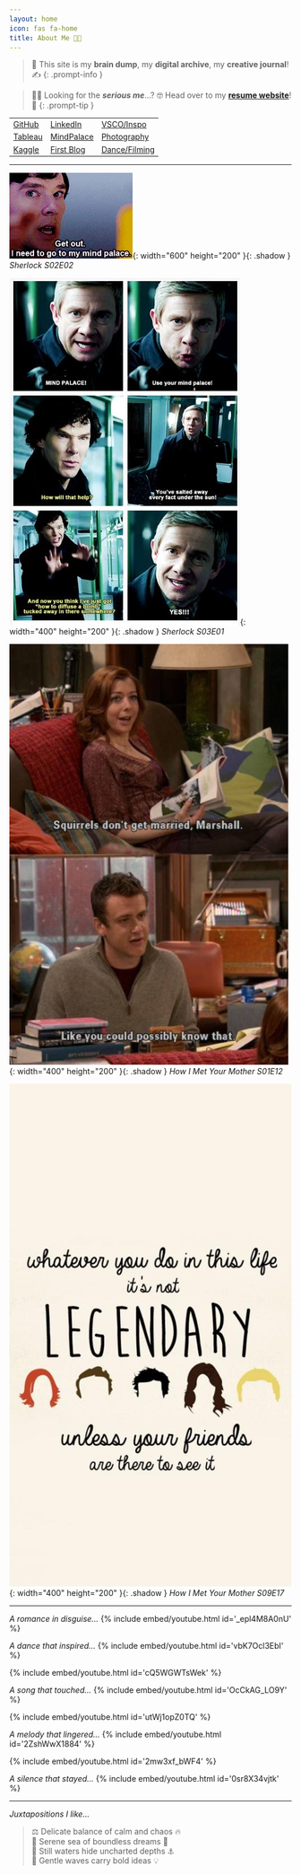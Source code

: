 ```yaml
---
layout: home
icon: fas fa-home
title: About Me 💭🏰
---
```


<!-- # Welcome to my MindPalace! 💭🏰 -->
<!-- ## 🚨 **Heads Up** -->

> 🤔 This site is my **brain dump**, my **digital archive**, my **creative journal**! ✍️
{: .prompt-info }

> 🧑‍💻 Looking for the ***serious me***...? 🤓 Head over to my **[resume website](https://khoapham1002.github.io/)**! 💼
{: .prompt-tip }

<div class="custom-table-container">
  <table class="custom-table">
    <tbody>
      <tr>
        <td><a href="https://github.com/khoapham1002">GitHub</a></td>
        <td><a href="https://www.linkedin.com/in/kdpham1002/">LinkedIn</a></td>
        <td><a href="https://vsco.co/teenee3051/gallery">VSCO/Inspo</a></td>
      </tr>
      <tr>
        <td><a href="https://public.tableau.com/app/profile/kdpham.umass/vizzes">Tableau</a></td>
        <td><a href="https://khoapham1002.github.io/mindpalace/categories/">MindPalace</a></td>
        <td><a href="https://www.instagram.com/koa_archives/">Photography</a></td>
      </tr>
      <tr>
        <td><a href="https://www.kaggle.com/teenee3051">Kaggle</a></td>
        <td><a href="https://isenbergmarketing.wordpress.com/2023/06/12/netflix-and-learn/?fbclid=IwZXh0bgNhZW0CMTEAAR1hEqlSY2sZx2p6ysM-EFkoQkFC4r9FBFxAKLc-z-wHuv3fW_YzuziMpSc_aem_v81C0HMR5vpAzpT02UQxqA">First Blog</a></td>
        <td><a href="https://www.instagram.com/koa_archives/reels/">Dance/Filming</a></td>
      </tr>
    </tbody>
  </table>
</div>

* * *

![sherlock-meme1](/assets/img/sherlock-get-out-mindpalace-meme.gif){: width="600" height="200" }{: .shadow }
_Sherlock S02E02_

![sherlock-meme2](/assets/img/sherlock-use-your-mindpalace-meme.jpeg){: width="400" height="200" }{: .shadow }
_Sherlock S03E01_

![himym-meme2](/assets/img/HIMYM-S01E12.jpg){: width="400" height="200" }{: .shadow }
_How I Met Your Mother S01E12_

![himym-meme1](/assets/img/HIMYM-S09E17.jpg){: width="400" height="200" }{: .shadow }
_How I Met Your Mother S09E17_

* * *

*A romance in disguise...*
{% include embed/youtube.html id='_epl4M8A0nU' %}

*A dance that inspired...*
{% include embed/youtube.html id='vbK7Ocl3EbI' %}

{% include embed/youtube.html id='cQ5WGWTsWek' %}


*A song that touched...*
{% include embed/youtube.html id='OcCkAG_LO9Y' %}

{% include embed/youtube.html id='utWj1opZ0TQ' %}


*A melody that lingered...*
{% include embed/youtube.html id='2ZshWwX1884' %}

{% include embed/youtube.html id='2mw3xf_bWF4' %}


*A silence that stayed...*
{% include embed/youtube.html id='0sr8X34vjtk' %}


* * *

*Juxtapositions I like...*
> ⚖️ Delicate balance of calm and chaos 🔥 <br>
> 🐚 Serene sea of boundless dreams 🌟 <br>
> 🐳 Still waters hide uncharted depths ⚓️ <br>
> 🌊 Gentle waves carry bold ideas 💡 <br>
